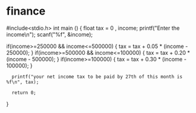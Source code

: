 # finance
#include<stdio.h>
int main ()
{
   float tax = 0 , income;
   printf("Enter the income\n");
   scanf("%f", &income);

   if(income>=250000 && income<=500000)
   {
      tax = tax + 0.05 * (income - 250000);
   }
   if(income>=500000 && income<=100000)
   {
      tax = tax + 0.20 * (income - 500000);
   }
   if(income>=100000)
   {
      tax = tax + 0.30 * (income - 100000);
   }

      printf("your net income tax to be paid by 27th of this month is %f\n", tax);

      return 0;
}
